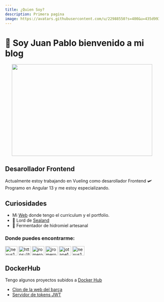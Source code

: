 ```yaml
---
title: ¿Quien Soy?
description: Primera pagina
image: https://avatars.githubusercontent.com/u/22988550?s=400&u=435d993ac809e93db0c7ae112c22fb54adca2bf6&v=4
---
```

# 👋 Soy Juan Pablo bienvenido a mi blog
<p align="center">
<img width="460" height="300" src="https://avatars.githubusercontent.com/u/22988550?s=400&u=435d993ac809e93db0c7ae112c22fb54adca2bf6&v=4"/>
<p/>

## Desarollador Frontend
Actualmente estoy trabajando en Vueling como desarollador Frontend 🛩️
Programo en Angular 13 y me estoy especializando.

## Curiosidades
-   Mi [Web]([https://curriculum.juanpabloromeropereira.es](https://jp-curriculum.super.site/)) donde tengo el curriculum y el portfolio.
-   📜 Lord de [Sealand](https://es.wikipedia.org/wiki/Principado_de_Sealand)
-   🍯 Fermentador de hidromiel artesanal

### Donde puedes encontrarme:
<p align="left">
  <a href="https://codepen.io/nexus122" target="blank"><img align="center" src="https://raw.githubusercontent.com/rahuldkjain/github-profile-readme-generator/master/src/images/icons/Social/codepen.svg" alt="nexus122" height="30" width="40" /></a>
  <a href="https://twitter.com/https://twitter.com/necros122" target="blank"><img align="center" src="https://raw.githubusercontent.com/rahuldkjain/github-profile-readme-generator/master/src/images/icons/Social/twitter.svg" alt="https://twitter.com/necros122" height="30" width="40" /></a>
  <a href="https://linkedin.com/in/jromero-frontend-developer" target="blank"><img align="center" src="https://raw.githubusercontent.com/rahuldkjain/github-profile-readme-generator/master/src/images/icons/Social/linked-in-alt.svg" alt="jromero-frontend-developer" height="30" width="40" /></a>
  <a href="https://stackoverflow.com/users/jromero" target="blank"><img align="center" src="https://raw.githubusercontent.com/rahuldkjain/github-profile-readme-generator/master/src/images/icons/Social/stack-overflow.svg" alt="jromero" height="30" width="40" /></a>
  <a href="https://instagram.com/jotape122" target="blank"><img align="center" src="https://raw.githubusercontent.com/rahuldkjain/github-profile-readme-generator/master/src/images/icons/Social/instagram.svg" alt="jotape122" height="30" width="40" /></a>
  <a href="https://www.behance.net/nexus122" target="blank"><img align="center" src="https://raw.githubusercontent.com/rahuldkjain/github-profile-readme-generator/master/src/images/icons/Social/behance.svg" alt="nexus122" height="30" width="40" /></a>
</p>

## DockerHub
Tengo algunos proyectos subidos a [Docker Hub](https://hub.docker.com/u/jpromeropereira)
- [Clon de la web del barça](https://hub.docker.com/r/jpromeropereira/futbol-club-barcelona-heroku-config)
- [Servidor de tokens JWT](https://hub.docker.com/r/jpromeropereira/jwt-test-token)
